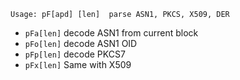<!-- TITLE: pF -->

```
Usage: pF[apd] [len]  parse ASN1, PKCS, X509, DER
```

- `pFa[len]`  decode ASN1 from current block
- `pFo[len]`  decode ASN1 OID
- `pFp[len]`  decode PKCS7
- `pFx[len]`  Same with X509